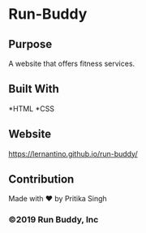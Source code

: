 # Run-Buddy

## Purpose
A website that offers fitness services.

## Built With
*HTML
*CSS

## Website
https://lernantino.github.io/run-buddy/

## Contribution
Made with ❤️ by Pritika Singh

### ©️2019 Run Buddy, Inc

